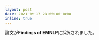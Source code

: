 ```yaml
---
layout: post
date: 2021-09-17 23:00:00-0000
inline: true
---
```


論文が**Findings of EMNLP**に採択されました。

